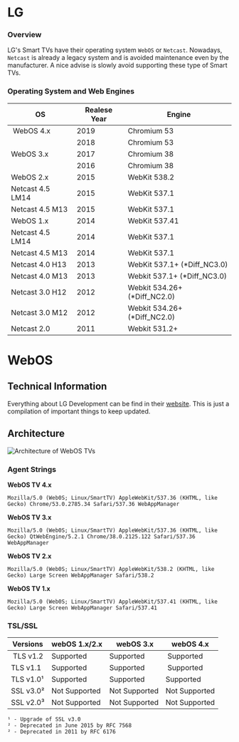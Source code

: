 # LG
### Overview
LG's Smart TVs have their operating system `WebOS` or `Netcast`. Nowadays, `Netcast` is already a legacy system and
is avoided maintenance even by the manufacturer. A nice advise is slowly avoid supporting these type of Smart TVs.

### Operating System and Web Engines
| OS  | Realese Year |  Engine |
| ------------- | ---------------- | ------- |
| WebOS 4.x | 2019 | Chromium 53 | 
|  | 2018 | Chromium 53 | 
| WebOS 3.x | 2017 | Chromium 38 |
|  | 2016 | Chromium 38 |
| WebOS 2.x | 2015 | WebKit 538.2 |
| Netcast 4.5 LM14 | 2015 | WebKit 537.1 |
| Netcast 4.5 M13 | 2015 | WebKit 537.1 |
| WebOS 1.x | 2014 | WebKit 537.41 |
| Netcast 4.5 LM14 | 2014 | WebKit 537.1 |
| Netcast 4.5 M13 | 2014 | WebKit 537.1 |
| Netcast 4.0 H13 | 2013 | WebKit 537.1+ (*Diff_NC3.0) |
| Netcast 4.0 M13 | 2013 | Webkit 537.1+ (*Diff_NC3.0)  |
| Netcast 3.0 H12 | 2012 | Webkit 534.26+ (*Diff_NC2.0) |
| Netcast 3.0 M12 | 2012 | Webkit 534.26+ (*Diff_NC2.0) |
| Netcast 2.0 | 2011 | Webkit 531.2+  |

# WebOS

## Technical Information
Everything about LG Development can be find in their [website](http://webostv.developer.lge.com/discover/specifications/web-engine/). This is just a compilation of important things
to keep updated.

## Architecture
![Architecture of WebOS TVs](http://webostv.developer.lge.com/download_file/view_inline/5990/)

### Agent Strings
<strong>WebOS TV 4.x</strong>
```
Mozilla/5.0 (Web0S; Linux/SmartTV) AppleWebKit/537.36 (KHTML, like Gecko) Chrome/53.0.2785.34 Safari/537.36 WebAppManager
```

<strong>WebOS TV 3.x</strong>
```
Mozilla/5.0 (Web0S; Linux/SmartTV) AppleWebKit/537.36 (KHTML, like Gecko) QtWebEngine/5.2.1 Chrome/38.0.2125.122 Safari/537.36 WebAppManager
```

<strong>WebOS TV 2.x</strong>
```
Mozilla/5.0 (Web0S; Linux/SmartTV) AppleWebKit/538.2 (KHTML, like Gecko) Large Screen WebAppManager Safari/538.2
```

<strong>WebOS TV 1.x</strong>
```
Mozilla/5.0 (Web0S; Linux/SmartTV) AppleWebKit/537.41 (KHTML, like Gecko) Large Screen WebAppManager Safari/537.41
```

### TSL/SSL
| Versions  | webOS 1.x/2.x |  webOS 3.x | webOS 4.x |
| ------------- | ---------------- | --------- | ---- |
| TLS v1.2 | Supported | Supported | Supported |
| TLS v1.1 | Supported | Supported | Supported |
| TLS v1.0¹ | Supported | Supported | Supported |
| SSL v3.0² | Not Supported | Not Supported | Not Supported |
| SSL v2.0³ | Not Supported | Not Supported | Not Supported |

```
¹ - Upgrade of SSL v3.0
² - Deprecated in June 2015 by RFC 7568
² - Deprecated in 2011 by RFC 6176
```
